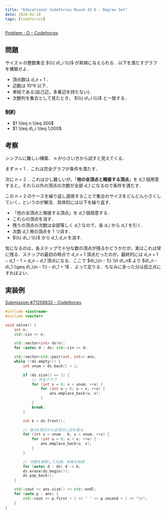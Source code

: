```yaml
---
title: "Educational Codeforces Round 43 D - Degree Set"
date: 2020-02-18
tags: [codeforces]
---
```


[Problem - D - Codeforces](https://codeforces.com/contest/976/problem/D)

## 問題

サイズ $n$ の整数集合 $\\\{ d\_i \\\}$ が昇順に与えられる．以下を満たすグラフを構築せよ．

- 頂点数は $d\_n + 1$ ．
- 辺数は $10\^6$ 以下．
- 単純である(自己辺，多重辺を持たない)．
- 次数列を集合として見たとき， $\\\{ d\_i \\\}$ と一致する．

### 制約

- $1 \\leq n \\leq 300$
- $1 \\leq d\_i \\leq 1,000$

## 考察

シンプルに難しい構築． $n$ が小さい方から試すと見えてくる．

まず $n = 1$ ．これは完全グラフが条件を満たす．

次に $n = 2$ ．これは少し難しいが，「**他の全頂点と隣接する頂点**」を $d\_1$ 個用意すると，それら以外の頂点の次数が全部 $d\_1$ になるので条件を満たす．

この $n = 2$ のケースを繰り返し適用することで集合のサイズをどんどん小さくしていく，というのが解法．具体的には以下を繰り返す．

- 「他の全頂点と隣接する頂点」を $d\_1$ 個用意する．
- これらの頂点を消す．
- 残りの頂点の次数は全部等しく $d\_1$ なので，各 $d\_i$ から $d\_1$ を引く．
- 次数 $d\_1$ 用の頂点を 1 つ消す．
- $\\\{ d\_i \\\}$ から $d\_1, d\_n$ を消す．

気になるのは，各ステップで十分な数の頂点が残るかどうかだが，実はこれは常に残る．ステップの最初の時点で $d\_n + 1$ 頂点だったのが，最終的には $d\_n + 1 - d\_1 - 1 = d\_n - d\_1$ 頂点になる．ここで $d\_\{n - 1\} \\lt d\_n$ より $d\_n - d\_1 \\geq d\_\{n - 1\} - d\_1 + 1$ ．よって足りる．ちなみに余った分は孤立点にすればよい．

## 実装例

[Submission #71259832 - Codeforces](https://codeforces.com/contest/976/submission/71259832)

```cpp
#include <iostream>
#include <vector>

void solve() {
    int n;
    std::cin >> n;

    std::vector<int> ds(n);
    for (auto& d : ds) std::cin >> d;

    std::vector<std::pair<int, int>> ans;
    while (!ds.empty()) {
        int vnum = ds.back() + 1;

        if (ds.size() == 1) {
            // 完全グラフ
            for (int v = 0; v < vnum; ++v) {
                for (int u = 0; u < v; ++u) {
                    ans.emplace_back(u, v);
                }
            }
            break;
        }

        int k = ds.front();

        // 後ろk頂点から全頂点に辺を張る
        for (int v = vnum - k; v < vnum; ++v) {
            for (int u = 0; u < v; ++u) {
                ans.emplace_back(u, v);
            }
        }

        // 次数を更新して先頭，末尾を削除
        for (auto& d : ds) d -= k;
        ds.erase(ds.begin());
        ds.pop_back();
    }

    std::cout << ans.size() << std::endl;
    for (auto p : ans) {
        std::cout << p.first + 1 << " " << p.second + 1 << "\n";
    }
}
```

